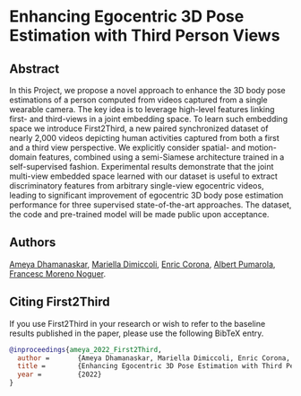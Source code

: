 # Enhancing Egocentric 3D Pose Estimation with Third Person Views

## Abstract
In this Project, we propose a novel approach to enhance the 3D body pose estimations of a person computed from videos captured from a single wearable camera. 
The key idea is to leverage high-level features linking first- and third-views in a joint embedding space. To learn such embedding space we introduce First2Third, a new paired synchronized dataset of nearly 2,000 videos depicting human activities captured from both a first and a third view perspective. We explicitly consider spatial- and motion-domain features,  combined using a semi-Siamese architecture trained in a self-supervised fashion.
Experimental results demonstrate that the joint multi-view embedded space learned with our dataset is useful to extract discriminatory features from arbitrary single-view egocentric videos, leading to significant improvement of egocentric 3D body pose estimation performance for three supervised state-of-the-art approaches.
The dataset, the code and pre-trained model will be made public upon acceptance.


## Authors
[Ameya Dhamanaskar](https://nudlesoup.github.io/), [Mariella Dimiccoli](https://www.iri.upc.edu/people/mdimiccoli/), [Enric Corona](https://www.iri.upc.edu/people/ecorona/), [Albert Pumarola](https://www.albertpumarola.com/), [Francesc Moreno Noguer](http://www.iri.upc.edu/people/fmoreno/).

## Citing First2Third
If you use First2Third in your research or wish to refer to the baseline results published in the paper, please use the following BibTeX entry.

```BibTeX
@inproceedings{ameya_2022_First2Third,
  author =       {Ameya Dhamanaskar, Mariella Dimiccoli, Enric Corona, Albert Pumarola, Francesc Moreno-Noguer},
  title =        {Enhancing Egocentric 3D Pose Estimation with Third Person Views},
  year =         {2022}
}
```
